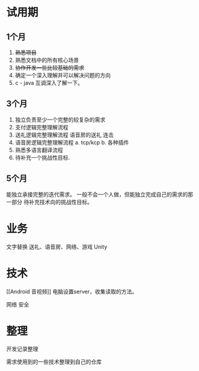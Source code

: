 # 试用期
## 1个月
1. ~~熟悉项目~~
2. 熟悉文档中的所有核心场景
3. ~~协作开发一些比较基础的需求~~
4. 确定一个深入理解并可以解决问题的方向
5. c - java 互调深入了解一下。

## 3个月
1. 独立负责至少一个完整的较复杂的需求
2. 支付逻辑完整理解流程
3. 送礼逻辑完整理解流程
语音房的送礼
连击
4. 语音房逻辑完整理解流程
a.  tcp/kcp
b. 各种插件
5. 熟悉多语言翻译流程
6. 待补充一个挑战性目标.

## 5个月
能独立承接完整的迭代需求。
一般不会一个人做，但能独立完成自己的需求的那一部分
待补充技术向的挑战性目标。
##
# 业务
文字替换
送礼、语音房、网络、游戏
Unity

# 技术
[[Android 音视频]]
电脑设置server，收集读取的方法。

网络
安全


# 整理
开发记录整理

需求使用到的一些技术整理到自己的仓库

